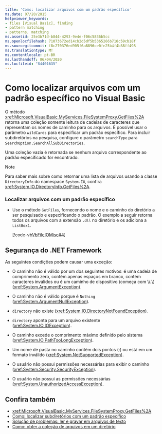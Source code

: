 ```yaml
---
title: 'Como: localizar arquivos com um padrão específico'
ms.date: 07/20/2015
helpviewer_keywords:
- files [Visual Basic], finding
- pattern matching
- patterns, matching
ms.assetid: 25e3b71d-b844-4293-9e4e-f06c5836b5cc
ms.openlocfilehash: 71073672ed14cb2d5df5b5365266b718c59cb18f
ms.sourcegitcommit: f8c270376ed905f6a8896ce0fe25b4f4b38ff498
ms.translationtype: MT
ms.contentlocale: pt-BR
ms.lasthandoff: 06/04/2020
ms.locfileid: "84401635"
---
```

# <a name="how-to-find-files-with-a-specific-pattern-in-visual-basic"></a>Como localizar arquivos com um padrão específico no Visual Basic

O método <xref:Microsoft.VisualBasic.MyServices.FileSystemProxy.GetFiles%2A> retorna uma coleção somente leitura de cadeias de caracteres que representam os nomes de caminho para os arquivos. É possível usar o parâmetro `wildCards` para especificar um padrão específico. Para incluir subdiretórios na pesquisa, configure o parâmetro `searchType` para `SearchOption.SearchAllSubDirectories`.  
  
 Uma coleção vazia é retornada se nenhum arquivo correspondente ao padrão especificado for encontrado.  
  
> [!NOTE]
> Para saber mais sobre como retornar uma lista de arquivos usando a classe `DirectoryInfo` do namespace `System.IO`, confira <xref:System.IO.DirectoryInfo.GetFiles%2A>.  
  
### <a name="to-find-files-with-a-specified-pattern"></a>Localizar arquivos com um padrão específico  
  
- Use o método `GetFiles`, fornecendo o nome e o caminho do diretório a ser pesquisado e especificando o padrão. O exemplo a seguir retorna todos os arquivos com a extensão `.dll` no diretório e os adiciona a `ListBox1`.  
  
     [!code-vb[VbFileIOMisc#4](~/samples/snippets/visualbasic/VS_Snippets_VBCSharp/VbFileIOMisc/VB/Class1.vb#4)]  
  
## <a name="net-framework-security"></a>Segurança do .NET Framework  

 As seguintes condições podem causar uma exceção:  
  
- O caminho não é válido por um dos seguintes motivos: é uma cadeia de comprimento zero, contém apenas espaços em branco, contém caracteres inválidos ou é um caminho de dispositivo (começa com \\\\.\\) (<xref:System.ArgumentException>).  
  
- O caminho não é válido porque é `Nothing` (<xref:System.ArgumentNullException>).  
  
- `directory` não existe (<xref:System.IO.DirectoryNotFoundException>).  
  
- `directory` aponta para um arquivo existente (<xref:System.IO.IOException>).  
  
- O caminho excede o comprimento máximo definido pelo sistema (<xref:System.IO.PathTooLongException>).  
  
- Um nome de pasta no caminho contém dois pontos (:) ou está em um formato inválido (<xref:System.NotSupportedException>).  
  
- O usuário não possui permissões necessárias para exibir o caminho (<xref:System.Security.SecurityException>).  
  
- O usuário não possui as permissões necessárias (<xref:System.UnauthorizedAccessException>).  
  
## <a name="see-also"></a>Confira também

- <xref:Microsoft.VisualBasic.MyServices.FileSystemProxy.GetFiles%2A>
- [Como: localizar subdiretórios com um padrão específico](how-to-find-subdirectories-with-a-specific-pattern.md)
- [Solução de problemas: ler e gravar em arquivos de texto](troubleshooting-reading-from-and-writing-to-text-files.md)
- [Como: obter a coleção de arquivos em um diretório](how-to-get-the-collection-of-files-in-a-directory.md)
